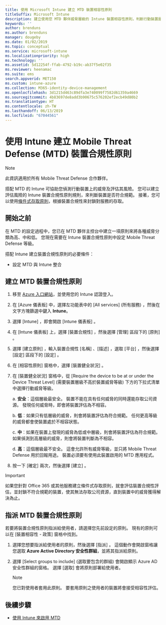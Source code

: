 ```yaml
---
title: 使用 Microsoft Intune 建立 MTD 裝置相容性原則
titleSuffix: Microsoft Intune
description: 建立使用您 MTD 夥伴威脅層級的 Intune 裝置相容性原則，判斷行動裝置是否可以存取公司資源。
keywords: ''
author: brenduns
ms.author: brenduns
manager: dougeby
ms.date: 01/02/2019
ms.topic: conceptual
ms.service: microsoft-intune
ms.localizationpriority: high
ms.technology: ''
ms.assetid: 5d12254f-ffab-4792-b19c-ab37f5e02f35
ms.reviewer: heenamac
ms.suite: ems
search.appverid: MET150
ms.custom: intune-azure
ms.collection: M365-identity-device-management
ms.openlocfilehash: 3d1215d463c89dfa3e740099f7582d61359a4669
ms.sourcegitcommit: 4b83697de8add3b90675c576202ef2ecb49d80b2
ms.translationtype: HT
ms.contentlocale: zh-TW
ms.lasthandoff: 06/13/2019
ms.locfileid: "67044561"
---
```

# <a name="create-mobile-threat-defense-mtd-device-compliance-policy-with-intune"></a>使用 Intune 建立 Mobile Threat Defense (MTD) 裝置合規性原則

> [!NOTE] 
> 此資訊適用於所有 Mobile Threat Defense 合作夥伴。

搭配 MTD 的 Intune 可協助您偵測行動裝置上的威脅及評估其風險。 您可以建立評估風險的 Intune 裝置合規性原則規則，來判斷裝置是否符合規範。 接著，您可以使用[條件式存取原則](create-conditional-access-intune.md)，根據裝置合規性來封鎖對服務的存取。

## <a name="before-you-begin"></a>開始之前

在 MTD 的設定過程中，您已在 MTD 夥伴主控台中建立一項原則來將各種威脅分類為高、中和低。 您現在需要在 Intune 裝置合規性原則中設定 Mobile Threat Defense 等級。

搭配 Intune 建立裝置合規性原則的必要條件：

-   設定 MTD 與 Intune 整合

## <a name="to-create-an-mtd-device-compliance-policy"></a>建立 MTD 裝置合規性原則

1.  移至 [Azure 入口網站](https://portal.azure.com/)，並使用您的 Intune 認證登入。

2.  在 [Azure 儀表板]  中，選擇左功能表中的 [All services] (所有服務)  ，然後在文字方塊篩選中鍵入 **Intune**。

3.  選擇 [Intune]  ，即會開啟 [Intune 儀表板]  。

4. 在 [Intune 儀表板]  上，選擇 [裝置合規性]  ，然後選擇 [管理]  區段下的 [原則]  。

5.  選擇 [建立原則]  ，輸入裝置合規性 [名稱]  、[描述]  ，選取 [平台]  ，然後選擇 [設定]  區段下的 [設定]  。

6.  在 [相容性原則]  窗格中，選擇 [裝置健全狀況]  。

7.  在 [裝置健全狀況]  窗格中，從 [Require the device to be at or under the Device Threat Level] (需要裝置層級不高於裝置威脅等級)  下方的下拉式清單中選擇行動威脅等級。

    a.  **安全**：這個層級最安全。 裝置不能在具有任何威脅的同時還能存取公司資源。 發現任何威脅時，即會將裝置評估為不相容。

    b.  **低**︰如果只有低層級的威脅，則會將裝置評估為符合規範。 任何更高等級的威脅都會使裝置處於不相容狀態。

    c.  **中**︰如果在裝置上發現的威脅為低或中層級，則會將裝置評估為符合規範。 如果偵測到高層級的威脅，則會將裝置判斷為不相容。

    d.  **高**：這個層級最不安全。 這會允許所有威脅等級，並只將 Mobile Threat Defense 用於回報用途。 裝置必須要有使用此裝置啟用的 MTD 應用程式。

8.  按一下 [確定]  兩次，然後選擇 [建立]  。

> [!IMPORTANT]
> 如果您針對 Office 365 或其他服務建立條件式存取原則，就會評估裝置合規性評估，並封鎖不符合規範的裝置，使其無法存取公司資源，直到裝置中的威脅獲得解決為止。

## <a name="to-assign-an-mtd-device-compliance-policy"></a>指派 MTD 裝置合規性原則

若要將裝置合規性原則指派給使用者，請選擇您先前設定的原則。 現有的原則可以在 [裝置相容性 - 政策]  窗格中找到。

1. 選擇您想要指派給使用者的原則，然後選擇 [指派]  。 這個動作會開啟窗格讓您選取 **Azure Active Directory 安全性群組**，並將其指派給原則。

2. 選擇 [Select groups to include] (選取要包含的群組)  會開啟顯示 Azure AD 安全性群組的窗格。  選擇 [選取]  會將原則部署給使用者。

    > [!NOTE] 
    > 您已對使用者套用此原則。 要套用原則之使用者的裝置將會接受相容性評估。

## <a name="next-steps"></a>後續步驟

- [使用 Intune 來啟用 MTD](mtd-connector-enable.md)
